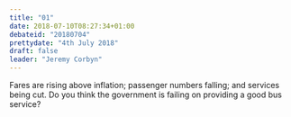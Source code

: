 ```yaml
---
title: "01"
date: 2018-07-10T08:27:34+01:00
debateid: "20180704"
prettydate: "4th July 2018"
draft: false
leader: "Jeremy Corbyn"
---
```


Fares are rising above inflation; passenger numbers falling; and services being cut. Do you think the government is failing on providing a good bus service?